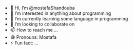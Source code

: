 - 👋 Hi, I’m @mostafaShandouba
- 👀 I’m interested in anything about programming 
- 🌱 I’m currently learning some language in programming 
- 💞️ I’m looking to collaborate on 
- 📫 How to reach me ...
- 😄 Pronouns: Mostafa 
- ⚡ Fun fact: ...

<!---
mostafaShandouba/mostafaShandouba is a ✨ special ✨ repository because its `README.md` (this file) appears on your GitHub profile.
You can click the Preview link to take a look at your changes.
--->
